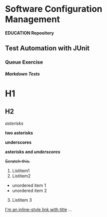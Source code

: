 # Software Configuration Management #

**EDUCATION Repository**

## Test Automation with JUnit ##

### Queue Exercise ###


##### Markdown Tests #####
# H1 #
## H2 ##


*asterisks*

**two asterisks**

__underscores__

**asterisks and _underscores_**

~~Scratch this.~~

1. Listitem1
2. Listitem2
  + unordered item 1
  + unordered item 2
3. Listitem 3


[I'm an inline-style link with title](https://www.google.com "Google's Homepage")
...

